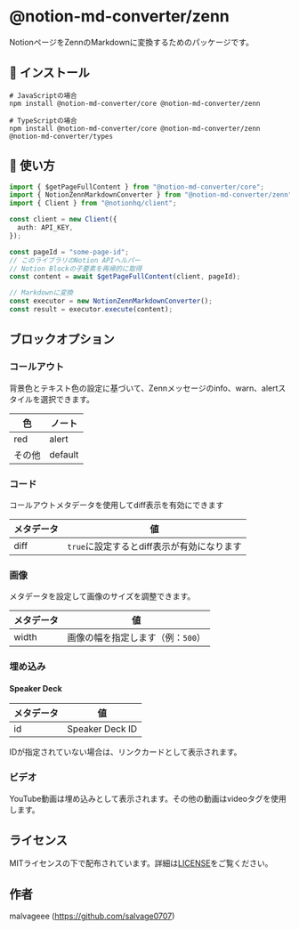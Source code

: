 # @notion-md-converter/zenn

NotionページをZennのMarkdownに変換するためのパッケージです。

## 🚀 インストール

```
# JavaScriptの場合
npm install @notion-md-converter/core @notion-md-converter/zenn

# TypeScriptの場合
npm install @notion-md-converter/core @notion-md-converter/zenn @notion-md-converter/types
```

## 📖 使い方

```typescript
import { $getPageFullContent } from "@notion-md-converter/core";
import { NotionZennMarkdownConverter } from "@notion-md-converter/zenn";
import { Client } from "@notionhq/client";

const client = new Client({
  auth: API_KEY,
});

const pageId = "some-page-id";
// このライブラリのNotion APIヘルパー
// Notion Blockの子要素を再帰的に取得
const content = await $getPageFullContent(client, pageId);

// Markdownに変換
const executor = new NotionZennMarkdownConverter();
const result = executor.execute(content);
```

## ブロックオプション

### コールアウト

背景色とテキスト色の設定に基づいて、Zennメッセージのinfo、warn、alertスタイルを選択できます。

| 色     | ノート    |
| ------ | ------- |
| red    | alert   |
| その他  | default |

### コード

コールアウトメタデータを使用してdiff表示を有効にできます

| メタデータ | 値 |
| ------   | ----  |
| diff     | `true`に設定するとdiff表示が有効になります  |


### 画像

メタデータを設定して画像のサイズを調整できます。

| メタデータ | 値 |
| ------   | ----  |
| width    | 画像の幅を指定します（例：`500`） |


### 埋め込み

#### Speaker Deck

| メタデータ    | 値            |
| ----------- | ---------------- |
| id          | Speaker Deck ID  |

IDが指定されていない場合は、リンクカードとして表示されます。


### ビデオ

YouTube動画は埋め込みとして表示されます。その他の動画はvideoタグを使用します。

## ライセンス

MITライセンスの下で配布されています。詳細は[LICENSE](https://github.com/salvage0707/notion-md-converter/blob/main/LICENSE)をご覧ください。

## 作者

malvageee (https://github.com/salvage0707)
